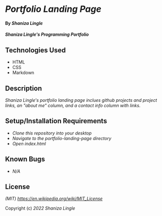 # _Portfolio Landing Page_

#### By _Shaniza Lingle_

#### _Shaniza Lingle's Programming Portfolio_

## Technologies Used

* HTML
* CSS
* Markdown

## Description

_Shaniza Lingle's portfolio landing page inclues github projects and project links, an "about me" column, and a contact info column with links._

## Setup/Installation Requirements
* _Clone this repository into your desktop_
* _Navigate to the portfolio-landing-page directory_
* _Open index.html_

## Known Bugs

* _N/A_

## License

_(MIT) https://en.wikipedia.org/wiki/MIT_License_

Copyright (c) _2022_ _Shaniza Lingle_